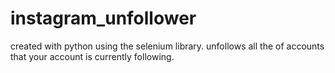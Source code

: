 # instagram_unfollower
created with python using the selenium library. unfollows all the of accounts that your account is currently following.
